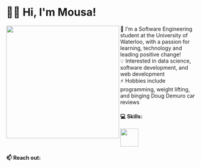 # 🙋‍♂️ Hi, I'm Mousa!

<img align="left" src="https://media2.giphy.com/media/xVRRDVP6lqtNQJrzN7/giphy.gif" height="300"> 🏫 I'm a Software Engineering student at the University of Waterloo, with a passion for learning, technology and leading positive change! 
<br />
💡 Interested in data science, software development, and web development
<br />
⚡ Hobbies include programming, weight lifting, and binging Doug Demuro car reviews

#### 💻 Skills:
<img src="https://cdn1.iconfinder.com/data/icons/system-black-circles/512/java-512.png" width="48">

#### 📫 Reach out:


